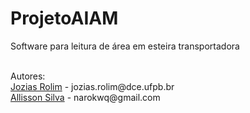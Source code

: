 # ProjetoAIAM
Software para leitura de área em esteira transportadora

<br>
Autores:
<br>
<a href='https://github.com/mocotinha'>Jozias Rolim</a> - jozias.rolim@dce.ufpb.br<br> 
<a href='https://github.com/narokwq'>Allisson Silva</a> - narokwq@gmail.com

